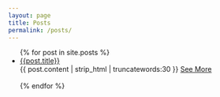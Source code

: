 ```yaml
---
layout: page
title: Posts
permalink: /posts/
---
```


<ul>
  {% for post in site.posts %}
    <li>
      <a href="{{ post.url | relative_url }}">{{post.title}}</a> <br>
      {{ post.content | strip_html | truncatewords:30 }}
      <a href="{{ post.url | relative_url }}">See More</a>
    </li>
     <br>
  {% endfor %}
</ul>